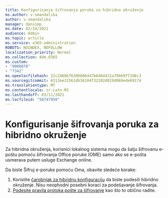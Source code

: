 ```yaml
---
title: Konfigurisanje šifrovanja poruka za hibridno okruženje
ms.author: v-smandalika
author: v-smandalika
manager: dansimp
ms.date: 02/24/2021
audience: Admin
ms.topic: article
ms.service: o365-administration
ROBOTS: NOINDEX, NOFOLLOW
localization_priority: Normal
ms.collection: Adm_O365
ms.custom:
- "9000078"
- "7342"
ms.openlocfilehash: 22c2468b7639680b447b6464431a79b69f7198c3
ms.sourcegitcommit: 6312ee31561db36104f32282d019d069ede69174
ms.translationtype: MT
ms.contentlocale: sr-Latn-RS
ms.lasthandoff: 03/11/2021
ms.locfileid: "50747950"
---
```

# <a name="configure-message-encryption-for-a-hybrid-environment"></a>Konfigurisanje šifrovanja poruka za hibridno okruženje

Za hibridna okruženja, korisnici lokalnog sistema mogu da šalju šifrovanu e-poštu pomoću šifrovanja Office poruke (OME) samo ako se e-pošta usmerava putem usluge Exchange online.

Da biste Šifruj e-poruke pomoću Oma, obavite sledeće korake:

1. Koristite [čarobnjak za hibridnu konfiguraciju](https://docs.microsoft.com/Exchange/hybrid-configuration-wizard) da biste podesili hibridno okruženje. Nisu neophodni posebni koraci za podešavanje šifrovanja.
2. [Podesite pravila protoka pošte za šifrovanje](https://docs.microsoft.com/microsoft-365/compliance/define-mail-flow-rules-to-encrypt-email) kao što to obično radite.


